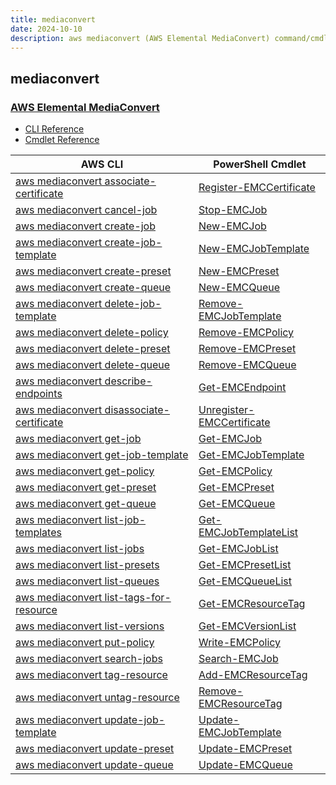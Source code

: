 ```yaml
---
title: mediaconvert
date: 2024-10-10
description: aws mediaconvert (AWS Elemental MediaConvert) command/cmdlet list.
---
```


## mediaconvert

### [AWS Elemental MediaConvert](https://aws.amazon.com/mediaconvert/)

* [CLI Reference](https://awscli.amazonaws.com/v2/documentation/api/latest/reference/mediaconvert/index.html)
* [Cmdlet Reference](https://docs.aws.amazon.com/powershell/latest/reference/items/AWS_Elemental_MediaConvert_cmdlets.html)

|AWS CLI|PowerShell Cmdlet|
|----|----|
|[aws mediaconvert associate-certificate](https://awscli.amazonaws.com/v2/documentation/api/latest/reference/mediaconvert/associate-certificate.html)|[Register-EMCCertificate](https://docs.aws.amazon.com/powershell/latest/reference/items/Register-EMCCertificate.html)|
|[aws mediaconvert cancel-job](https://awscli.amazonaws.com/v2/documentation/api/latest/reference/mediaconvert/cancel-job.html)|[Stop-EMCJob](https://docs.aws.amazon.com/powershell/latest/reference/items/Stop-EMCJob.html)|
|[aws mediaconvert create-job](https://awscli.amazonaws.com/v2/documentation/api/latest/reference/mediaconvert/create-job.html)|[New-EMCJob](https://docs.aws.amazon.com/powershell/latest/reference/items/New-EMCJob.html)|
|[aws mediaconvert create-job-template](https://awscli.amazonaws.com/v2/documentation/api/latest/reference/mediaconvert/create-job-template.html)|[New-EMCJobTemplate](https://docs.aws.amazon.com/powershell/latest/reference/items/New-EMCJobTemplate.html)|
|[aws mediaconvert create-preset](https://awscli.amazonaws.com/v2/documentation/api/latest/reference/mediaconvert/create-preset.html)|[New-EMCPreset](https://docs.aws.amazon.com/powershell/latest/reference/items/New-EMCPreset.html)|
|[aws mediaconvert create-queue](https://awscli.amazonaws.com/v2/documentation/api/latest/reference/mediaconvert/create-queue.html)|[New-EMCQueue](https://docs.aws.amazon.com/powershell/latest/reference/items/New-EMCQueue.html)|
|[aws mediaconvert delete-job-template](https://awscli.amazonaws.com/v2/documentation/api/latest/reference/mediaconvert/delete-job-template.html)|[Remove-EMCJobTemplate](https://docs.aws.amazon.com/powershell/latest/reference/items/Remove-EMCJobTemplate.html)|
|[aws mediaconvert delete-policy](https://awscli.amazonaws.com/v2/documentation/api/latest/reference/mediaconvert/delete-policy.html)|[Remove-EMCPolicy](https://docs.aws.amazon.com/powershell/latest/reference/items/Remove-EMCPolicy.html)|
|[aws mediaconvert delete-preset](https://awscli.amazonaws.com/v2/documentation/api/latest/reference/mediaconvert/delete-preset.html)|[Remove-EMCPreset](https://docs.aws.amazon.com/powershell/latest/reference/items/Remove-EMCPreset.html)|
|[aws mediaconvert delete-queue](https://awscli.amazonaws.com/v2/documentation/api/latest/reference/mediaconvert/delete-queue.html)|[Remove-EMCQueue](https://docs.aws.amazon.com/powershell/latest/reference/items/Remove-EMCQueue.html)|
|[aws mediaconvert describe-endpoints](https://awscli.amazonaws.com/v2/documentation/api/latest/reference/mediaconvert/describe-endpoints.html)|[Get-EMCEndpoint](https://docs.aws.amazon.com/powershell/latest/reference/items/Get-EMCEndpoint.html)|
|[aws mediaconvert disassociate-certificate](https://awscli.amazonaws.com/v2/documentation/api/latest/reference/mediaconvert/disassociate-certificate.html)|[Unregister-EMCCertificate](https://docs.aws.amazon.com/powershell/latest/reference/items/Unregister-EMCCertificate.html)|
|[aws mediaconvert get-job](https://awscli.amazonaws.com/v2/documentation/api/latest/reference/mediaconvert/get-job.html)|[Get-EMCJob](https://docs.aws.amazon.com/powershell/latest/reference/items/Get-EMCJob.html)|
|[aws mediaconvert get-job-template](https://awscli.amazonaws.com/v2/documentation/api/latest/reference/mediaconvert/get-job-template.html)|[Get-EMCJobTemplate](https://docs.aws.amazon.com/powershell/latest/reference/items/Get-EMCJobTemplate.html)|
|[aws mediaconvert get-policy](https://awscli.amazonaws.com/v2/documentation/api/latest/reference/mediaconvert/get-policy.html)|[Get-EMCPolicy](https://docs.aws.amazon.com/powershell/latest/reference/items/Get-EMCPolicy.html)|
|[aws mediaconvert get-preset](https://awscli.amazonaws.com/v2/documentation/api/latest/reference/mediaconvert/get-preset.html)|[Get-EMCPreset](https://docs.aws.amazon.com/powershell/latest/reference/items/Get-EMCPreset.html)|
|[aws mediaconvert get-queue](https://awscli.amazonaws.com/v2/documentation/api/latest/reference/mediaconvert/get-queue.html)|[Get-EMCQueue](https://docs.aws.amazon.com/powershell/latest/reference/items/Get-EMCQueue.html)|
|[aws mediaconvert list-job-templates](https://awscli.amazonaws.com/v2/documentation/api/latest/reference/mediaconvert/list-job-templates.html)|[Get-EMCJobTemplateList](https://docs.aws.amazon.com/powershell/latest/reference/items/Get-EMCJobTemplateList.html)|
|[aws mediaconvert list-jobs](https://awscli.amazonaws.com/v2/documentation/api/latest/reference/mediaconvert/list-jobs.html)|[Get-EMCJobList](https://docs.aws.amazon.com/powershell/latest/reference/items/Get-EMCJobList.html)|
|[aws mediaconvert list-presets](https://awscli.amazonaws.com/v2/documentation/api/latest/reference/mediaconvert/list-presets.html)|[Get-EMCPresetList](https://docs.aws.amazon.com/powershell/latest/reference/items/Get-EMCPresetList.html)|
|[aws mediaconvert list-queues](https://awscli.amazonaws.com/v2/documentation/api/latest/reference/mediaconvert/list-queues.html)|[Get-EMCQueueList](https://docs.aws.amazon.com/powershell/latest/reference/items/Get-EMCQueueList.html)|
|[aws mediaconvert list-tags-for-resource](https://awscli.amazonaws.com/v2/documentation/api/latest/reference/mediaconvert/list-tags-for-resource.html)|[Get-EMCResourceTag](https://docs.aws.amazon.com/powershell/latest/reference/items/Get-EMCResourceTag.html)|
|[aws mediaconvert list-versions](https://awscli.amazonaws.com/v2/documentation/api/latest/reference/mediaconvert/list-versions.html)|[Get-EMCVersionList](https://docs.aws.amazon.com/powershell/latest/reference/items/Get-EMCVersionList.html)|
|[aws mediaconvert put-policy](https://awscli.amazonaws.com/v2/documentation/api/latest/reference/mediaconvert/put-policy.html)|[Write-EMCPolicy](https://docs.aws.amazon.com/powershell/latest/reference/items/Write-EMCPolicy.html)|
|[aws mediaconvert search-jobs](https://awscli.amazonaws.com/v2/documentation/api/latest/reference/mediaconvert/search-jobs.html)|[Search-EMCJob](https://docs.aws.amazon.com/powershell/latest/reference/items/Search-EMCJob.html)|
|[aws mediaconvert tag-resource](https://awscli.amazonaws.com/v2/documentation/api/latest/reference/mediaconvert/tag-resource.html)|[Add-EMCResourceTag](https://docs.aws.amazon.com/powershell/latest/reference/items/Add-EMCResourceTag.html)|
|[aws mediaconvert untag-resource](https://awscli.amazonaws.com/v2/documentation/api/latest/reference/mediaconvert/untag-resource.html)|[Remove-EMCResourceTag](https://docs.aws.amazon.com/powershell/latest/reference/items/Remove-EMCResourceTag.html)|
|[aws mediaconvert update-job-template](https://awscli.amazonaws.com/v2/documentation/api/latest/reference/mediaconvert/update-job-template.html)|[Update-EMCJobTemplate](https://docs.aws.amazon.com/powershell/latest/reference/items/Update-EMCJobTemplate.html)|
|[aws mediaconvert update-preset](https://awscli.amazonaws.com/v2/documentation/api/latest/reference/mediaconvert/update-preset.html)|[Update-EMCPreset](https://docs.aws.amazon.com/powershell/latest/reference/items/Update-EMCPreset.html)|
|[aws mediaconvert update-queue](https://awscli.amazonaws.com/v2/documentation/api/latest/reference/mediaconvert/update-queue.html)|[Update-EMCQueue](https://docs.aws.amazon.com/powershell/latest/reference/items/Update-EMCQueue.html)|

